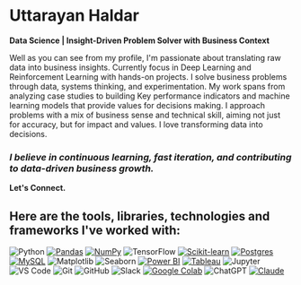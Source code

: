                                                                         
# Uttarayan Haldar 
**Data Science | Insight-Driven Problem Solver with Business Context**


Well as you can see from my profile, I'm passionate about translating raw data into business insights. Currently focus in Deep Learning and Reinforcement Learning with hands-on projects. I solve business problems through data, systems thinking, and experimentation. My work spans from analyzing case studies to building Key performance indicators and machine learning models that 
provide values for decisions making. I approach problems with a mix of  business sense and technical skill,  aiming not just for accuracy, but for impact and values. I love transforming data into decisions.

 ### ***I believe in continuous learning, fast iteration, and contributing to data-driven business growth.***

**Let's Connect.**

## Here are the tools, libraries, technologies and frameworks I've worked with:
![Python](https://img.shields.io/badge/Python-3776AB?style=for-the-badge&logo=python&logoColor=white)
[![Pandas](https://img.shields.io/badge/Pandas-150458?logo=pandas&logoColor=fff)](#)
[![NumPy](https://img.shields.io/badge/NumPy-4DABCF?logo=numpy&logoColor=fff)](#)
![TensorFlow](https://img.shields.io/badge/TensorFlow-%23FF6F00.svg?style=for-the-badge&logo=TensorFlow&logoColor=white)
[![Scikit-learn](https://img.shields.io/badge/-scikit--learn-%23F7931E?logo=scikit-learn&logoColor=white)](#) [![Postgres](https://img.shields.io/badge/Postgres-%23316192.svg?logo=postgresql&logoColor=white)](#) [![MySQL](https://img.shields.io/badge/MySQL-4479A1?logo=mysql&logoColor=fff)](#)  ![Matplotlib](https://img.shields.io/badge/Matplotlib-323330?style=for-the-badge&logo=matplotlib&logoColor=white) ![Seaborn](https://img.shields.io/badge/Seaborn-2A2D3E?style=for-the-badge&logo=python&logoColor=white)
[![Power BI](https://custom-icon-badges.demolab.com/badge/Power%20BI-F1C912?logo=power-bi&logoColor=fff)](#) [![Tableau](https://custom-icon-badges.demolab.com/badge/Tableau-0176D3?logo=tableau&logoColor=fff)](#)
![Jupyter](https://img.shields.io/badge/Jupyter-F37626?style=for-the-badge&logo=jupyter&logoColor=white) ![VS Code](https://img.shields.io/badge/VS%20Code-007ACC?style=for-the-badge&logo=visual-studio-code&logoColor=white) ![Git](https://img.shields.io/badge/Git-F05032?style=for-the-badge&logo=git&logoColor=white) ![GitHub](https://img.shields.io/badge/GitHub-181717?style=for-the-badge&logo=github&logoColor=white) ![Slack](https://img.shields.io/badge/Slack-4A154B?style=for-the-badge&logo=slack&logoColor=white) [![Google Colab](https://img.shields.io/badge/Google%20Colab-F9AB00?logo=googlecolab&logoColor=fff)](#)
![ChatGPT](https://img.shields.io/badge/chatGPT-74aa9c?style=for-the-badge&logo=openai&logoColor=white)
[![Claude](https://img.shields.io/badge/Claude-D97757?logo=claude&logoColor=fff)](#)


